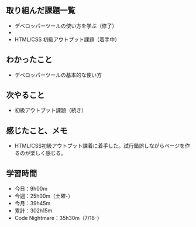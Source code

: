 ## 取り組んだ課題一覧
- デベロッパーツールの使い方を学ぶ（修了）
- 
- HTML/CSS 初級アウトプット課題（着手中）
## わかったこと
- デベロッパーツールの基本的な使い方    
## 次やること
- 初級アウトプット課題（続き）
## 感じたこと、メモ
- HTML/CSS初級アウトプット課着に着手した。試行錯誤しながらページを作るのが楽しく感じる。    
## 学習時間
- 今日：9h00m
- 今週：25h00m（土曜-）
- 今月：39h45m
- 累計：302h15m
- Code Nightmare：35h30m（7/18-）
